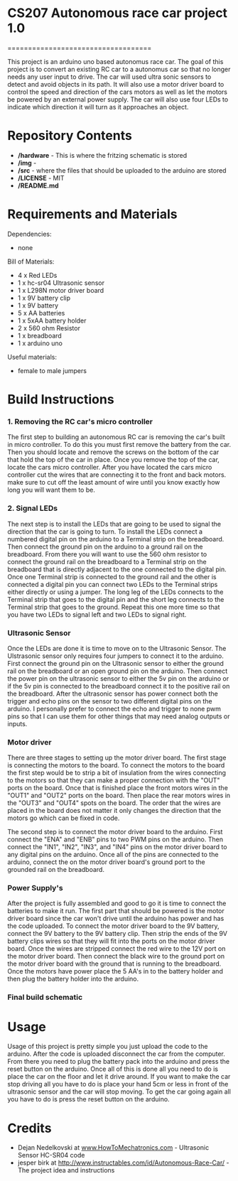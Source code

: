# CS207 Autonomous race car project 1.0
===================================

This project is an arduino uno based autonomus race car. The goal of this project is to convert an existing RC car to a autonomus car so that no longer needs any user input to drive. The car will used ultra sonic sensors to detect and avoid objects in its path. It will also use a motor driver board to control the speed and direction of the cars motors as well as let the motors be powered by an external power supply. The car will also use four LEDs to indicate which direction it will turn as it approaches an object.

Repository Contents
============
* **/hardware** - This is where the fritzing schematic is stored
* **/img** - 
* **/src** - where the files that should be uploaded to the arduino are stored
* **/LICENSE** - MIT
* **/README.md**

Requirements and Materials
============
Dependencies: 
* none

Bill of Materials:
* 4 x Red LEDs
* 1 x hc-sr04 Ultrasonic sensor
* 1 x L298N motor driver board
* 1 x 9V battery clip
* 1 x 9V battery
* 5 x AA batteries
* 1 x 5xAA battery holder
* 2 x 560 ohm Resistor
* 1 x breadboard
* 1 x arduino uno

Useful materials:
* female to male jumpers

Build Instructions
==================

### 1. Removing the RC car's micro controller

The first step to building an autonomous RC car is removing the car's built in micro controller. To do this you must first remove the battery from the car. Then you should locate and remove the screws on the bottom of the car that hold the top of the car in place. Once you remove the top of the car, locate the cars micro controller. After you have located the cars micro controller cut the wires that are connecting it to the front and back motors. make sure to cut off the least amount of wire until you know exactly how long you will want them to be.

### 2. Signal LEDs

The next step is to install the LEDs that are going to be used to signal the direction that the car is going to turn. To install the LEDs connect a numbered digital pin on the arduino to a Terminal strip on the breadboard. Then connect the ground pin on the arduino to a ground rail on the breadboard. From there you will want to use the 560 ohm resistor to connect the ground rail on the breadboard to a Terminal strip on the breadboard that is directly adjacent to the one connected to the digital pin. Once one Terminal strip is connected to the ground rail and the other is connected a digital pin you can connect two LEDs to the Terminal strips either directly or using a jumper. The long leg of the LEDs connects to the Terminal strip that goes to the digital pin and the short leg connects to the Terminal strip that goes to the ground. Repeat this one more time so that you have two LEDs to signal left and two LEDs to signal right.

### Ultrasonic Sensor

Once the LEDs are done it is time to move on to the Ultrasonic Sensor. The Ulstrasonic sensor only requires four jumpers to connect it to the arduino. First connect the ground pin on the Ultrasonic sensor to either the ground rail on the breadboard or an open ground pin on the arduino. Then connect the power pin on the ultrasonic sensor to either the 5v pin on the arduino or if the 5v pin is connected to the breadboard connect it to the positive rail on the breadboard. After the ultrasonic sensor has power connect both the trigger and echo pins on the sensor to two different digital pins on the arduino. I personally prefer to connect the echo and trigger to none pwm pins so that I can use them for other things that may need analog outputs or inputs.

### Motor driver

There are three stages to setting up the motor driver board. The first stage is connecting the motors to the board. To connect the motors to the board the first step would be to strip a bit of insulation from the wires connecting to the motors so that they can make a proper connection with the "OUT" ports on the board. Once that is finished place the front motors wires in the "OUT1" and "OUT2" ports on the board. Then place the rear motors wires in the "OUT3" and "OUT4" spots on the board. The order that the wires are placed in the board does not matter it only changes the direction that the motors go which can be fixed in code. 

The second step is to connect the motor driver board to the arduino. First connect the "ENA" and "ENB" pins to two PWM pins on the arduino. Then connect the "IN1", "IN2", "IN3", and "IN4" pins on the motor driver board to any digital pins on the arduino. Once all of the pins are connected to the arduino, connect the on the motor driver board's ground port to the grounded rail on the breadboard.

### Power Supply's

After the project is fully assembled and good to go it is time to connect the batteries to make it run. The first part that should be powered is the motor driver board since the car won't drive until the arduino has power and has the code uploaded. To connect the motor driver board to the 9V battery, connect the 9V battery to the 9V battery clip. Then strip the ends of the 9V battery clips wires so that they will fit into the ports on the motor driver board. Once the wires are stripped connect the red wire to the 12V port on the motor driver board. Then connect the black wire to the ground port on the motor driver board with the ground that is running to the breadboard. Once the motors have power place the 5 AA's in to the battery holder and then plug the battery holder into the arduino.


### Final build schematic 

[Schematic_Build_View]: https://github.com/weRthem/CS207-Patrick-Larsen/blob/master/img/schematic_Build_View_schem.jpg

Usage
=====

Usage of this project is pretty simple you just upload the code to the arduino. After the code is uploaded disconnect the car from the computer. From there you need to plug the battery pack into the arduino and press the reset button on the arduino. Once all of this is done all you need to do is place the car on the floor and let it drive around. If you want to make the car stop driving all you have to do is place your hand 5cm or less in front of the ultrasonic sensor and the car will stop moving. To get the car going again all you have to do is press the reset button on the arduino.

Credits
=======

* Dejan Nedelkovski at www.HowToMechatronics.com - Ultrasonic Sensor HC-SR04 code
* jesper birk at http://www.instructables.com/id/Autonomous-Race-Car/ - The project idea and instructions
